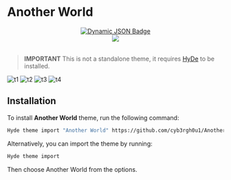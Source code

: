# Another World 

<div align="center">
    <a href="https://discord.gg/AYbJ9MJez7">
        <img alt="Dynamic JSON Badge" src="https://img.shields.io/badge/dynamic/json?url=https%3A%2F%2Fdiscordapp.com%2Fapi%2Finvites%2FmT5YqjaJFh%3Fwith_counts%3Dtrue&query=%24.approximate_member_count&suffix=%20members&style=for-the-badge&logo=discord&logoSize=auto&label=The%20HyDe%20Project&labelColor=ebbcba&color=c79bf0">    
    </a>
</div>
<div align="center"><img src="https://raw.githubusercontent.com/prasanthrangan/hyprdots/main/Source/assets/denv_banner.png"><br><br></div>

> **IMPORTANT**
> This is not a standalone theme, it requires [HyDe](https://github.com/prasanthrangan/hyprdots) to be installed.

![t1](./screenshots/ss_1.png)
![t2](./screenshots/ss_2.png)
![t3](./screenshots/ss_3.png)
![t4](./screenshots/ss_4.png)

## Installation

To install **Another World** theme, run the following command:

```sh
Hyde theme import "Another World" https://github.com/cyb3rgh0u1/Another-World
```
Alternatively, you can import the theme by running:

```sh
Hyde theme import
```

Then choose Another World from the options.




